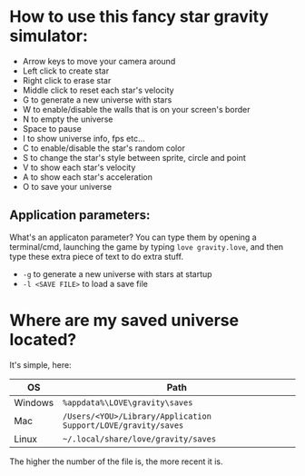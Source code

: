 # How to use this fancy star gravity simulator:

* Arrow keys to move your camera around
* Left click to create star
* Right click to erase star
* Middle click to reset each star's velocity
* G to generate a new universe with stars
* W to enable/disable the walls that is on your screen's border
* N to empty the universe
* Space to pause
* I to show universe info, fps etc...
* C to enable/disable the star's random color
* S to change the star's style between sprite, circle and point
* V to show each star's velocity
* A to show each star's acceleration
* O to save your universe

## Application parameters:

What's an applicaton parameter? You can type them by opening a terminal/cmd, launching the game by typing `love gravity.love`, and then type these extra piece of text to do extra stuff.

* `-g` to generate a new universe with stars at startup
* `-l <SAVE FILE>` to load a save file

# Where are my saved universe located?

It's simple, here:

OS | Path
--- | ---
Windows | `%appdata%\LOVE\gravity\saves`
Mac | `/Users/<YOU>/Library/Application Support/LOVE/gravity/saves`
Linux | `~/.local/share/love/gravity/saves`

The higher the number of the file is, the more recent it is.
